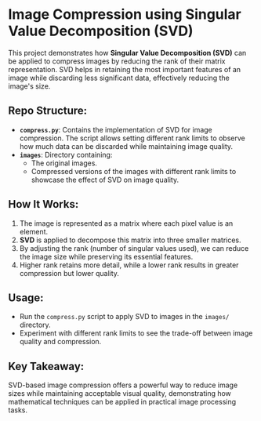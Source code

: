 # Image Compression using Singular Value Decomposition (SVD)

This project demonstrates how **Singular Value Decomposition (SVD)** can be applied to compress images by reducing the rank of their matrix representation. SVD helps in retaining the most important features of an image while discarding less significant data, effectively reducing the image's size.

## Repo Structure:
- **`compress.py`**: Contains the implementation of SVD for image compression. The script allows setting different rank limits to observe how much data can be discarded while maintaining image quality.
- **`images`**: Directory containing:
  - The original images.
  - Compressed versions of the images with different rank limits to showcase the effect of SVD on image quality.

## How It Works:
1. The image is represented as a matrix where each pixel value is an element.
2. **SVD** is applied to decompose this matrix into three smaller matrices.
3. By adjusting the rank (number of singular values used), we can reduce the image size while preserving its essential features.
4. Higher rank retains more detail, while a lower rank results in greater compression but lower quality.

## Usage:
- Run the `compress.py` script to apply SVD to images in the `images/` directory.
- Experiment with different rank limits to see the trade-off between image quality and compression.

## Key Takeaway:
SVD-based image compression offers a powerful way to reduce image sizes while maintaining acceptable visual quality, demonstrating how mathematical techniques can be applied in practical image processing tasks.